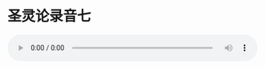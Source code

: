 # 圣灵论录音七

<audio style="width: 100%;" preload="false" controls controlslist="nodownload"><source src="//file.simai.life/audio/mp3/old/27420.mp3" type="audio/mpeg">Your browser does not support the audio element.</audio>


